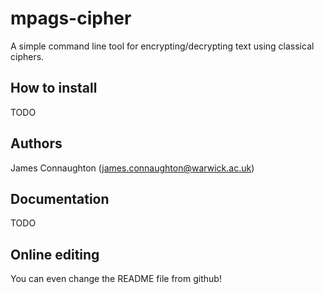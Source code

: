 # mpags-cipher
A simple command line tool for encrypting/decrypting text using classical ciphers.

## How to install
TODO

## Authors
James Connaughton (james.connaughton@warwick.ac.uk)

## Documentation
TODO

## Online editing
You can even change the README file from github!
